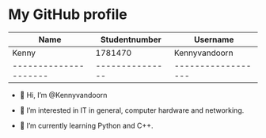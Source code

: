
# My GitHub profile

| Name                 | Studentnumber | Username         |
| ---------------------| ------------- | ---------------- |
| Kenny                | 1781470       | Kennyvandoorn    |
| ---------------------|---------------|------------------|

- 👋 Hi, I’m @Kennyvandoorn

- 👀 I’m interested in IT in general, computer hardware and networking.

- 🌱 I’m currently learning Python and C++.
